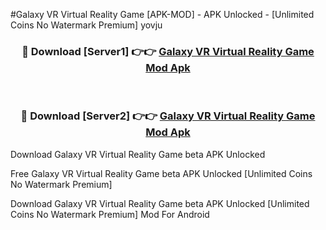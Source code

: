 #Galaxy VR Virtual Reality Game [APK-MOD] - APK Unlocked - [Unlimited Coins No Watermark Premium] yovju



<div align="center">

<h3>🔴 Download [Server1] 👉👉 <a href="https://momento.my/?title=Galaxy_VR_Virtual_Reality_Game">Galaxy VR Virtual Reality Game Mod Apk</a></h3><br>

<h3>🔴 Download [Server2] 👉👉 <a href="https://momento.my/?title=Galaxy_VR_Virtual_Reality_Game">Galaxy VR Virtual Reality Game Mod Apk</a></h3>
</div>



Download Galaxy VR Virtual Reality Game beta APK Unlocked

Free Galaxy VR Virtual Reality Game beta APK Unlocked [Unlimited Coins No Watermark Premium]

Download Galaxy VR Virtual Reality Game beta APK Unlocked [Unlimited Coins No Watermark Premium] Mod For Android
